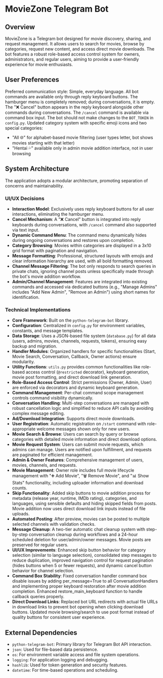 # MovieZone Telegram Bot

## Overview
MovieZone is a Telegram bot designed for movie discovery, sharing, and request management. It allows users to search for movies, browse by categories, request new content, and access direct movie downloads. The bot features a robust role-based access control system for owners, administrators, and regular users, aiming to provide a user-friendly experience for movie enthusiasts.

## User Preferences
Preferred communication style: Simple, everyday language.
All bot commands are available only through reply keyboard buttons.
The hamburger menu is completely removed; during conversations, it is empty.
The "❌ Cancel" button appears in the reply keyboard alongside other commands during conversations.
The `/cancel` command is available via command box input.
The bot should not make changes to the `BOT_TOKEN` in `config.py`.
Updated category system with specific emoji icons and two special categories:
- "All 🌐" for alphabet-based movie filtering (user types letter, bot shows movies starting with that letter)
- "Hentai 💦" available only in admin movie addition interface, not in user browsing

## System Architecture
The application adopts a modular architecture, promoting separation of concerns and maintainability.

### UI/UX Decisions
- **Interaction Model**: Exclusively uses reply keyboard buttons for all user interactions, eliminating the hamburger menu.
- **Cancel Mechanism**: A "❌ Cancel" button is integrated into reply keyboards during conversations, with `/cancel` command also supported via text input.
- **Dynamic Command Menu**: The command menu dynamically hides during ongoing conversations and restores upon completion.
- **Category Browsing**: Movies within categories are displayed in a 3x10 grid format with pagination and navigation.
- **Message Formatting**: Professional, structured layouts with emojis and clear information hierarchy are used, with all bold formatting removed.
- **Channel Message Filtering**: The bot only responds to search queries in private chats, ignoring channel posts unless specifically made through the bot's movie addition workflow.
- **Admin/Channel Management**: Features are integrated into existing commands and accessed via dedicated buttons (e.g., "Manage Admins" includes "Add New Admin", "Remove an Admin") using short names for identification.

### Technical Implementations
- **Core Framework**: Built on the `python-telegram-bot` library.
- **Configuration**: Centralized in `config.py` for environment variables, constants, and message templates.
- **Data Storage**: Uses a JSON-based file system (`database.py`) for all data (users, admins, movies, channels, requests, tokens), ensuring easy backup and migration.
- **Handler Modules**: Organized handlers for specific functionalities (Start, Movie Search, Conversation, Callback, Owner actions) ensure modularity.
- **Utility Functions**: `utils.py` provides common functionalities like role-based access control (`@restricted` decorator), keyboard generation, movie post formatting, and direct download link generation.
- **Role-Based Access Control**: Strict permissions (Owner, Admin, User) are enforced via decorators and dynamic keyboard generation.
- **Command Management**: Per-chat command scope management controls command visibility dynamically.
- **Conversation Handling**: Multi-step conversations are managed with robust cancellation logic and simplified to reduce API calls by avoiding complex message editing.
- **Ad/Download Integration**: Supports direct movie downloads.
- **User Registration**: Automatic registration on `/start` command with role-appropriate welcome messages shown only for new users.
- **Movie Search & Browse**: Users can search by query or browse categories with detailed movie information and direct download options.
- **Movie Request System**: Users can submit movie requests, which admins can manage. Users are notified upon fulfillment, and requests are paginated for efficient management.
- **Admin & Owner Features**: Comprehensive management of users, movies, channels, and requests.
- **Movie Management**: Owner role includes full movie lifecycle management with "➕ Add Movie", "🗑️ Remove Movie", and "📊 Show Stats" functionality, including uploader information and download counts.
- **Skip Functionality**: Added skip buttons to movie addition process for metadata (release year, runtime, IMDb rating), categories, and languages, using sensible defaults and hiding skipped fields from posts. Movie addition now uses direct download link inputs instead of file uploads.
- **Automated Posting**: After preview, movies can be posted to multiple selected channels with validation checks.
- **Message Cleanup**: A two-tier automatic chat cleanup system with step-by-step conversation cleanup during workflows and a 24-hour scheduled deletion for user/admin/owner messages. Movie posts are preserved for regular users.
- **UI/UX Improvements**: Enhanced skip button behavior for category selection (similar to language selection), consolidated step messages to reduce duplication, improved navigation control for request pagination (hides buttons when 5 or fewer requests), and dynamic cancel button behavior for channel selection.
- **Command Box Stability**: Fixed conversation handler command box disable issues by adding per_message=True to all ConversationHandlers and implementing proper keyboard restoration after movie addition completion. Enhanced restore_main_keyboard function to handle callback queries properly.
- **Direct Download Links**: Replaced bot URL redirects with actual file URLs in download links to prevent bot opening when clicking download buttons. Updated movie browsing/search to use post format instead of quality buttons for consistent user experience.

## External Dependencies
- `python-telegram-bot`: Primary library for Telegram Bot API interaction.
- `json`: Used for file-based data persistence.
- `os`: For environment variable access and file system operations.
- `logging`: For application logging and debugging.
- `hashlib`: Used for token generation and security features.
- `datetime`: For time-based operations and scheduling.